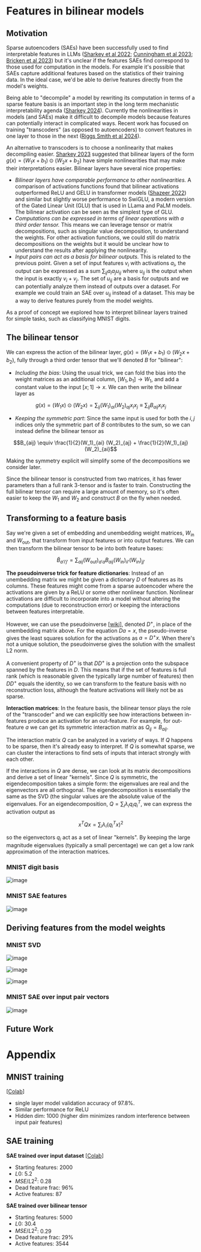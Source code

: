 # Features in bilinear models

## Motivation
Sparse autoencoders (SAEs) have been successfully used to find interpretable features in LLMs ([Sharkey et al 2022](https://www.alignmentforum.org/posts/z6QQJbtpkEAX3Aojj/interim-research-report-taking-features-out-of-superposition); [Cunningham et al 2023](https://arxiv.org/abs/2309.08600); [Bricken et al 2023](https://transformer-circuits.pub/2023/monosemantic-features/index.html#appendix-feature-ablations)) but it's unclear if the features SAEs find correspond to those used for computation in the models. For example it's possible that SAEs capture additional features based on the statistics of their training data. In the ideal case, we'd be able to derive features directly from the model's weights. 

Being able to "decompile" a model by rewriting its computation in terms of a sparse feature basis is an important step in the long term mechanistic interpretability agenda ([Sharkey 2024](https://www.alignmentforum.org/posts/64MizJXzyvrYpeKqm/sparsify-a-mechanistic-interpretability-research-agenda)). Currently the nonlinearities in models (and SAEs) make it difficult to decompile models because features can potentially interact in complicated ways. Recent work has focused on training "transcoders" (as opposed to autoencoders) to convert features in one layer to those in the next ([Riggs Smith et al 2024](https://www.alignmentforum.org/posts/7fxusXdkMNmAhkAfc/finding-sparse-linear-connections-between-features-in-llms)). 

An alternative to transcoders is to choose a nonlinearity that makes decompiling easier. [Sharkey 2023](https://arxiv.org/abs/2305.03452) suggested that bilinear layers of the form $g(x) = (W_1 x + b_1) \odot (W_2 x + b_2)$ have simple nonlinearities that may make their interpretations easier. Bilinear layers have several nice properties:
  - _Bilinear layers have comparable performance to other nonlinearities._ A comparison of activations functions found that bilinear activations outperformed ReLU and GELU in transformer models ([Shazeer 2022](https://arxiv.org/abs/2002.05202)) and similar but slightly worse performance to SwiGLU, a modern version of the Gated Linear Unit (GLU) that is used in LLama and PaLM models. The bilinear activation can be seen as the simplest type of GLU.
  - _Computations can be expressed in terms of linear operations with a third order tensor._ This means we can leverage tensor or matrix decompositions, such as singular value decomposition, to understand the weights. For other activation functions, we could still do matrix decompositions on the weights but it would be unclear how to understand the results after applying the nonlinearity. 
  - _Input pairs can act as a basis for bilinear outputs._ This is related to the previous point. Given a set of input features ${v_i}$ with activations ${a_i}$, the output can be expressed as a sum $\sum_{ij} a_i a_j u_{ij}$ where $u_{ij}$ is the output when the input is exactly $v_i + v_j$. The set of ${u_{ij}}$ are a basis for outputs and we can potentially analyze them instead of outputs over a dataset. For example we could train an SAE over $u_{ij}$ instead of a dataset. This may be a way to derive features purely from the model weights.

As a proof of concept we explored how to interpret bilinear layers trained for simple tasks, such as classifying MNIST digits. 

## The bilinear tensor
We can express the action of the bilinear layer, $g(x) = (W_1 x + b_1) \odot (W_2 x + b_2)$, fully through a third order tensor that we'll denoted $B$ for "bilinear":
  - _Including the bias_: Using the usual trick, we can fold the bias into the weight matrices as an additional column, $[W_1, b_1]\rightarrow W_1$, and add a constant value to the input $[x; 1]\rightarrow x$. We can then write the bilinear layer as
```math
g(x) = (W_1 x)\odot(W_2 x) = \sum_{ij} (W_1)_{ai}(W_2)_{aj} x_i x_j \equiv \sum_{ij} B_{aij} x_i x_j
```
  - _Keeping the symmetric part_: Since the same input is used for both the $i,j$ indices only the symmetric part of $B$ contributes to the sum, so we can instead define the bilinear tensor as 
```math
B_{aij} \equiv \frac{1}{2}(W_1)_{ai} (W_2)_{aj} + \frac{1}{2}(W_1)_{aj}(W_2)_{ai}
```
Making the symmetry explicit will simplify some of the decompositions we consider later. 

Since the bilinear tensor is constructed from two matrices, it has fewer parameters than a full rank 3-tensor and is faster to train. Constructing the full bilinear tensor can require a large amount of memory, so it's often easier to keep the $W_1$ and $W_2$ and construct $B$ on the fly when needed. 

## Transforming to a feature basis
Say we're given a set of embedding and unembedding weight matrices, $W_\text{in}$ and $W_\text{out}$, that transform from input features or into output features. We can then transform the bilinear tensor to be into both feature bases:
```math
\tilde{B}_{a'i'j'} = \sum_{aij} (W_\text{out})_{a'a} B_{aij} (W_\text{in})_{i i'}(W_\text{in})_{j j'}
```
**The pseudoinverse trick for feature dictionaries**: Instead of an unembedding matrix we might be given a dictionary $D$ of features as its columns. These features might come from a sparse autoencoder where the activations are given by a ReLU or some other nonlinear function. Nonlinear activations are difficult to incorporate into a model without altering the computations (due to reconstruction error) or keeping the interactions between features interpretable.

However, we can use the pseudoinverse [[wiki](https://en.wikipedia.org/wiki/Moore%E2%80%93Penrose_inverse)], denoted $D^+$, in place of the unembedding matrix above. For the equation $D a = x$, the pseudo-inverse gives the least squares solution for the activations as $a = D^+ x$. When there's not a unique solution, the pseudoinverse gives the solution with the smallest L2 norm. 

A convenient property of $D^+$ is that $D D^+$ is a projection onto the subspace spanned by the features in $D$. This means that if the set of features is full rank (which is reasonable given the typically large number of features) then $D D^+$ equals the identity, so we can transform to the feature basis with no reconstruction loss, although the feature activations will likely not be as sparse. 

**Interaction matrices**: In the feature basis, the bilinear tensor plays the role of the "transcoder" and we can explicitly see how interactions between in-features produce an activation for an out-feature. For example, for out-feature $a$ we can get its symmetric interaction matrix as $Q_{ij} = B_{aij}$. 

The interaction matrix $Q$ can be analyzed in a variety of ways. If $Q$ happens to be sparse, then it's already easy to interpret. If $Q$ is somewhat sparse, we can cluster the interactions to find sets of inputs that interact strongly with each other. 

If the interactions in $Q$ are dense, we can look at its matrix decompositions and derive a set of linear "kernels". Since $Q$ is symmetric, the eigendecomposition takes a simple form: the eigenvalues are real and the eigenvectors are all orthogonal. The eigendecomposition is essentially the same as the SVD (the singular values are the absolute value of the eigenvalues. For an eigendecomposition, $Q = \sum_i \lambda_i q_i q_i^T$, we can express the activation output as
```math
x^T Q x = \sum_i \lambda_i (q_i^T x)^2
```
so the eigenvectors $q_i$ act as a set of linear "kernels". By keeping the large magnitude eigenvalues (typically a small percentage) we can get a low rank approximation of the interaction matrices. 

### MNIST digit basis

![image](/images/MNIST_digit_basis_1K.png)

### MNIST SAE features

![image](/images/MNIST_SAE_dataset_relu.png)

## Deriving features from the model weights

### MNIST SVD

![image](/images/MNIST_svd_features_1K.png)

![image](/images/MNIST_topk_bottleneck_accuracy_1K.png)

![image](/images/MNIST_best_match_similarity_1K.png)


### MNIST SAE over input pair vectors

![image](/images/MNIST_SAE_btensor_relu.png)

## Future Work

# Appendix 

## MNIST training
[[Colab](https://colab.research.google.com/drive/12sE0jLTgY4_77ia7gRdCOo8-e52mJXRx?usp=sharing)]
- single layer model validation accuracy of 97.8%.
- Similar performance for ReLU
- Hidden dim: 1000 (higher dim minimizes random interference between input pair features)

## SAE training
**SAE trained over input dataset**
[[Colab](https://colab.research.google.com/drive/19H1a_qy_RkqWzwV8i4W2gnuV3HwB1fhR?usp=sharing)]
- Starting features: 2000
- $L0$: 5.2
- $MSE/L2^2$: 0.28
- Dead feature frac: 96%
- Active features: 87

**SAE trained over bilinear tensor**
- Starting features: 5000
- $L0$: 30.4
- $MSE/L2^2$: 0.29
- Dead feature frac: 29%
- Active features: 3544


